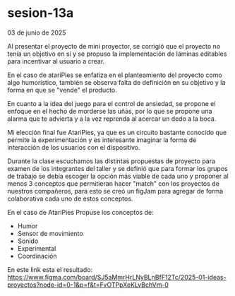 # sesion-13a

03 de junio de 2025

Al presentar el proyecto de mini proyector, se corrigió que el proyecto no tenía un objetivo en sí y se propuso la implementación de láminas editables para incentivar al usuario a crear.

En el caso de atariPies se enfatiza en el planteamiento del proyecto como algo humorístico, también se observa falta de definición en su objetivo
y la forma en que se "vende" el producto.

En cuanto a la idea del juego para el control de ansiedad, se propone el enfoque en el hecho de morderse las uñas, por lo que se propone una alarma que te advierta y a la vez reprenda al acercar un dedo a la boca.

Mi elección final fue AtariPies, ya que es un circuito bastante conocido que permite la experimentación y es interesante imaginar la forma de interacción de los usuarios con el dispositivo.

Durante la clase escuchamos las distintas propuestas de proyecto para examen de los integrantes del taller y se definió que para formar los grupos de trabajo se debía escoger la opción más viable de cada uno y proponer al menos 3 conceptos que permitieran hacer "match" con los proyectos de nuestros compañeros, para esto se creó un figJam para agregar de forma colaborativa cada uno de estos conceptos.

En el caso de AtariPies Propuse los conceptos de:

* Humor
* Sensor de movimiento
* Sonido
* Experimental
* Coordinación

En este link esta el resultado: <https://www.figma.com/board/SJ5aMmrHrLNyBLnBfF12Tc/2025-01-ideas-proyectos?node-id=0-1&p=f&t=FvOTPpXeKLvBchVm-0>
